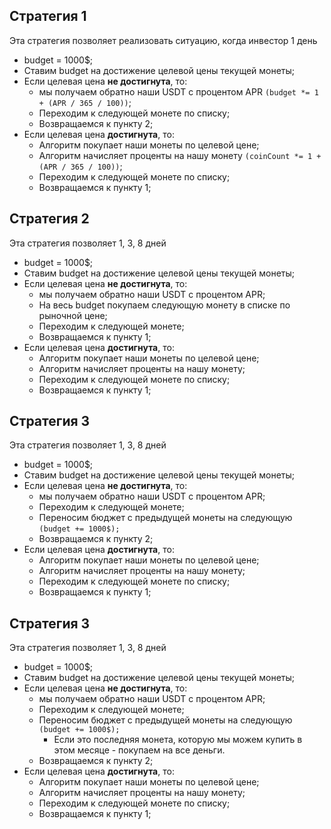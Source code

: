 ## Стратегия 1
Эта стратегия позволяет реализовать ситуацию, когда инвестор 1 день
* budget = 1000$;
* Ставим budget на достижение целевой цены текущей монеты;
* Если целевая цена **не достигнута**, то:
    * мы получаем обратно наши USDT с процентом APR `(budget *= 1 + (APR / 365 / 100))`;
    * Переходим к следующей монете по списку;
    * Возвращаемся к пункту 2;
* Если целевая цена **достигнута**, то:
    * Алгоритм покупает наши монеты по целевой цене;
    * Алгоритм начисляет проценты на нашу монету `(coinCount *= 1 + (APR / 365 / 100))`;
    * Переходим к следующей монете по списку;
    * Возвращаемся к пункту 1;



## Стратегия 2
Эта стратегия позволяет 1, 3, 8 дней
* budget = 1000$;
* Ставим budget на достижение целевой цены текущей монеты;
* Если целевая цена **не достигнута**, то:
    * мы получаем обратно наши USDT с процентом APR;
    * На весь budget покупаем следующую монету в списке по рыночной цене;
    * Переходим к следующей монете;
    * Возвращаемся к пункту 1;
* Если целевая цена **достигнута**, то:
    * Алгоритм покупает наши монеты по целевой цене;
    * Алгоритм начисляет проценты на нашу монету;
    * Переходим к следующей монете по списку;
    * Возвращаемся к пункту 1;

## Стратегия 3
Эта стратегия позволяет 1, 3, 8 дней
* budget = 1000$;
* Ставим budget на достижение целевой цены текущей монеты;
* Если целевая цена **не достигнута**, то:
    * мы получаем обратно наши USDT с процентом APR;
    * Переходим к следующей монете;
    * Переносим бюджет с предыдущей монеты на следующую `(budget += 1000$);`
    * Возвращаемся к пункту 2;
* Если целевая цена **достигнута**, то:
    * Алгоритм покупает наши монеты по целевой цене;
    * Алгоритм начисляет проценты на нашу монету;
    * Переходим к следующей монете по списку;
    * Возвращаемся к пункту 1;

## Стратегия 3
Эта стратегия позволяет 1, 3, 8 дней
* budget = 1000$;
* Ставим budget на достижение целевой цены текущей монеты;
* Если целевая цена **не достигнута**, то:
    * мы получаем обратно наши USDT с процентом APR;
    * Переходим к следующей монете;
    * Переносим бюджет с предыдущей монеты на следующую `(budget += 1000$);`
        * Если это последняя монета, которую мы можем купить в этом месяце - покупаем на все деньги.
    * Возвращаемся к пункту 2;
* Если целевая цена **достигнута**, то:
    * Алгоритм покупает наши монеты по целевой цене;
    * Алгоритм начисляет проценты на нашу монету;
    * Переходим к следующей монете по списку;
    * Возвращаемся к пункту 1;